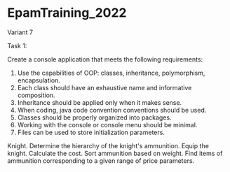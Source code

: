 # EpamTraining_2022

Variant 7

Task 1:

Create a console application that meets the following requirements:

1. Use the capabilities of OOP: classes, inheritance, polymorphism, encapsulation.
2. Each class should have an exhaustive name and informative composition.
3. Inheritance should be applied only when it makes sense.
4. When coding, java code convention conventions should be used.
5. Classes should be properly organized into packages.
6. Working with the console or console menu should be minimal.
7. Files can be used to store initialization parameters.

Knight. Determine the hierarchy of the knight's ammunition. Equip the knight. Calculate the cost. Sort ammunition based on weight. Find items of ammunition corresponding to a given range of price parameters.
